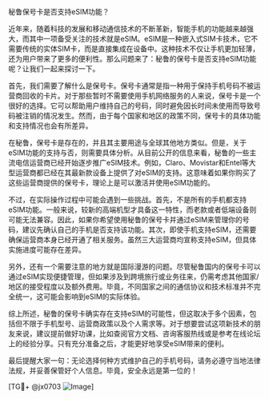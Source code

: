 秘鲁保号卡是否支持eSIM功能？

近年来，随着科技的发展和移动通信技术的不断革新，智能手机的功能越来越强大，而其中一项备受关注的技术就是eSIM。eSIM是一种嵌入式SIM卡技术，它不需要传统的实体SIM卡，而是直接集成在设备中。这种技术不仅让手机更加轻薄，还为用户带来了更多的便利性。那么问题来了：秘鲁的保号卡是否支持eSIM功能呢？让我们一起来探讨一下。

首先，我们需要了解什么是保号卡。保号卡通常是指一种用于保持手机号码不被运营商回收的卡片。对于那些暂时不需要使用手机网络服务的人来说，保号卡是一个很好的选择。它可以帮助用户维持自己的号码，同时避免因长时间未使用而导致号码被注销的情况发生。然而，由于每个国家和地区的政策不同，保号卡的具体功能和支持情况也会有所差异。

在秘鲁，保号卡是存在的，并且其主要用途与全球其他地方类似。但是，关于eSIM功能的支持与否，则需要具体分析。从目前公开的信息来看，秘鲁的一些主流电信运营商已经开始逐步推广eSIM技术。例如，Claro、Movistar和Entel等大型运营商都已经在其最新款设备上提供了对eSIM的支持。这意味着如果你购买了这些运营商提供的保号卡，理论上是可以激活并使用eSIM功能的。

不过，在实际操作过程中可能会遇到一些挑战。首先，不是所有的手机都支持eSIM功能。一般来说，较新的高端机型才具备这一特性，而老款或者低端设备则可能无法兼容。因此，如果你希望使用秘鲁的保号卡并通过eSIM来管理你的号码，建议先确认自己的手机是否支持该功能。其次，即使手机支持eSIM，还需要确保运营商本身已经开通了相关服务。虽然三大运营商均宣称支持eSIM，但具体实施进度可能存在差异。

另外，还有一个需要注意的地方就是国际漫游的问题。尽管秘鲁国内的保号卡可以通过eSIM实现便捷管理，但如果涉及到跨境旅行或业务往来，仍需考虑其他国家/地区的接受程度以及额外费用。毕竟，不同国家之间的通信协议和技术标准并不完全统一，这可能会影响到eSIM的实际体验。

综上所述，秘鲁的保号卡确实存在支持eSIM的可能性，但这取决于多个因素，包括但不限于手机型号、运营商政策以及个人需求等。对于想要尝试这项新技术的朋友来说，建议提前做好功课，比如查阅官方文档、咨询客服热线或是参考在线论坛上的经验分享。只有充分准备之后，才能更好地享受eSIM带来的便利。

最后提醒大家一句：无论选择何种方式维护自己的手机号码，请务必遵守当地法律法规，并妥善保管好个人信息。毕竟，安全永远是第一位的！

[TG💪+ @jx0703 ![Image](https://github.com/user-attachments/assets/dbca1d08-cadb-493c-b0ec-ad6f7a83f270)]